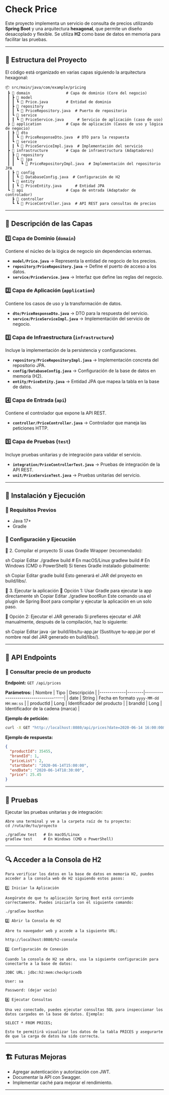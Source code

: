# Check Price

Este proyecto implementa un servicio de consulta de precios utilizando **Spring Boot** y una arquitectura **hexagonal**, que permite un diseño desacoplado y flexible. Se utiliza **H2** como base de datos en memoria para facilitar las pruebas.

---

## 📂 Estructura del Proyecto

El código está organizado en varias capas siguiendo la arquitectura hexagonal:

```
📦 src/main/java/com/example/pricing
 ┣ 📂 domain                # Capa de dominio (Core del negocio)
 ┃ ┣ 📜 model
 ┃ ┃ ┗ 📜 Price.java        # Entidad de dominio
 ┃ ┣ 📜 repository
 ┃ ┃ ┗ 📜 PriceRepository.java  # Puerto de repositorio
 ┃ ┗ 📜 service
 ┃ ┃ ┗ 📜 PriceService.java      # Servicio de aplicación (caso de uso)
 ┣ 📂 application           # Capa de aplicación (Casos de uso y lógica de negocio)
 ┃ ┣ 📜 dto
 ┃ ┃ ┗ 📜 PriceResponseDto.java  # DTO para la respuesta
 ┃ ┗ 📜 service
 ┃ ┃ ┗ 📜 PriceServiceImpl.java  # Implementación del servicio
 ┣ 📂 infrastructure        # Capa de infraestructura (Adaptadores)
 ┃ ┣ 📜 repository
 ┃ ┃ ┗ 📜 jpa
 ┃ ┃   ┗ 📜 PriceRepositoryImpl.java  # Implementación del repositorio JPA
 ┃ ┣ 📜 config
 ┃ ┃ ┗ 📜 DatabaseConfig.java  # Configuración de H2
 ┃ ┗ 📜 entity
 ┃ ┃ ┗ 📜 PriceEntity.java      # Entidad JPA
 ┗ 📂 api                   # Capa de entrada (Adaptador de controlador)
   ┣ 📜 controller
   ┗ ┗ 📜 PriceController.java  # API REST para consultas de precios
```

---

## 📌 Descripción de las Capas

### 1️⃣ **Capa de Dominio (`domain`)**
Contiene el núcleo de la lógica de negocio sin dependencias externas.
- **`model/Price.java`** → Representa la entidad de negocio de los precios.
- **`repository/PriceRepository.java`** → Define el puerto de acceso a los datos.
- **`service/PriceService.java`** → Interfaz que define las reglas del negocio.

### 2️⃣ **Capa de Aplicación (`application`)**
Contiene los casos de uso y la transformación de datos.
- **`dto/PriceResponseDto.java`** → DTO para la respuesta del servicio.
- **`service/PriceServiceImpl.java`** → Implementación del servicio de negocio.

### 3️⃣ **Capa de Infraestructura (`infrastructure`)**
Incluye la implementación de la persistencia y configuraciones.
- **`repository/PriceRepositoryImpl.java`** → Implementación concreta del repositorio JPA.
- **`config/DatabaseConfig.java`** → Configuración de la base de datos en memoria (H2).
- **`entity/PriceEntity.java`** → Entidad JPA que mapea la tabla en la base de datos.

### 4️⃣ **Capa de Entrada (`api`)**
Contiene el controlador que expone la API REST.
- **`controller/PriceController.java`** → Controlador que maneja las peticiones HTTP.

### 5️⃣ **Capa de Pruebas (`test`)**
Incluye pruebas unitarias y de integración para validar el servicio.
- **`integration/PriceControllerTest.java`** → Pruebas de integración de la API REST.
- **`unit/PriceServiceTest.java`** → Pruebas unitarias del servicio.

---

## 🚀 Instalación y Ejecución

### 📌 Requisitos Previos
- Java 17+
- Gradle

### 📌 Configuración y Ejecución

📌 2. Compilar el proyecto
Si usas Gradle Wrapper (recomendado):

sh
Copiar
Editar
./gradlew build   # En macOS/Linux
gradlew build     # En Windows (CMD o PowerShell)
Si tienes Gradle instalado globalmente:

sh
Copiar
Editar
gradle build
Esto generará el JAR del proyecto en build/libs/.

📌 3. Ejecutar la aplicación
🔹 Opción 1: Usar Gradle para ejecutar la app directamente
sh
Copiar
Editar
./gradlew bootRun
Este comando usa el plugin de Spring Boot para compilar y ejecutar la aplicación en un solo paso.

🔹 Opción 2: Ejecutar el JAR generado
Si prefieres ejecutar el JAR manualmente, después de la compilación, haz lo siguiente:

sh
Copiar
Editar
java -jar build/libs/tu-app.jar
(Sustituye tu-app.jar por el nombre real del JAR generado en build/libs/).

---

## 📖 API Endpoints

### 🔹 **Consultar precio de un producto**
**Endpoint:** `GET /api/prices`

**Parámetros:**
| Nombre       | Tipo   | Descripción                           |
|-------------|--------|--------------------------------------|
| date        | String | Fecha en formato `yyyy-MM-dd HH:mm:ss` |
| productId   | Long   | Identificador del producto           |
| brandId     | Long   | Identificador de la cadena (marca)   |

**Ejemplo de petición:**
```sh
curl -X GET "http://localhost:8080/api/prices?date=2020-06-14 16:00:00&productId=35455&brandId=1"
```

**Ejemplo de respuesta:**
```json
{
  "productId": 35455,
  "brandId": 1,
  "priceList": 2,
  "startDate": "2020-06-14T15:00:00",
  "endDate": "2020-06-14T18:30:00",
  "price": 25.45
}
```

---

## 🧪 Pruebas
Ejecutar las pruebas unitarias y de integración:
```
Abre una terminal y ve a la carpeta raíz de tu proyecto:
cd /ruta/de/tu/proyecto

./gradlew test   # En macOS/Linux
gradlew test     # En Windows (CMD o PowerShell)
```

---
## 🔍 Acceder a la Consola de H2
```
Para verificar los datos en la base de datos en memoria H2, puedes acceder a la consola web de H2 siguiendo estos pasos:

1️⃣ Iniciar la Aplicación

Asegúrate de que tu aplicación Spring Boot está corriendo correctamente. Puedes iniciarla con el siguiente comando:

./gradlew bootRun

2️⃣ Abrir la Consola de H2

Abre tu navegador web y accede a la siguiente URL:

http://localhost:8080/h2-console

3️⃣ Configuración de Conexión

Cuando la consola de H2 se abra, usa la siguiente configuración para conectarte a la base de datos:

JDBC URL: jdbc:h2:mem:checkpricedb

User: sa

Password: (dejar vacío)

4️⃣ Ejecutar Consultas

Una vez conectado, puedes ejecutar consultas SQL para inspeccionar los datos cargados en la base de datos. Ejemplo:

SELECT * FROM PRICES;

Esto te permitirá visualizar los datos de la tabla PRICES y asegurarte de que la carga de datos ha sido correcta.
```
---

## 🏗️ Futuras Mejoras
- Agregar autenticación y autorización con JWT.
- Documentar la API con Swagger.
- Implementar caché para mejorar el rendimiento.

---